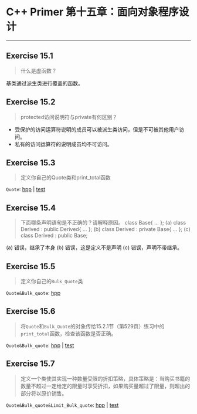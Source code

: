 # C++ Primer 第十五章：面向对象程序设计
-------------------------------------------
 
## Exercise 15.1
> 什么是虚函数？

基类通过派生类进行覆盖的函数。

## Exercise 15.2
> protected访问说明符与private有何区别？

- 受保护的访问运算符说明的成员可以被派生类访问，但是不可被其他用户访问。
- 私有的访问运算符的说明成员均不可访问。

## Exercise 15.3
> 定义你自己的Quote类和print_total函数

`Quote`:  [hpp](ex15_3_Quote.h) | [test](ex15_3_QuoteTest.cpp)

## Exercise 15.4
> 下面哪条声明语句是不正确的？请解释原因。
> class Base{ ... };
> (a) class Derived : public Derived{ ... };
> (b) class Derived : private Base{ ... };
> (c) class Derived : public Base;

(a) 错误，继承了本身
(b) 错误，这是定义不是声明
(c) 错误，声明不带继承。

## Exercise 15.5
> 定义你自己的`Bulk_Quote`类

`Quote&Bulk_quote`: [hpp](ex15_3_Quote.h)

## Exercise 15.6
> 将`Quote`和`Bulk_Quote`的对象传给15.2.1节（第529页）练习中的`print_total`函数，检查该函数是否正确。

`Quote&Bulk_quote`: [hpp](ex15_3_Quote.h) | [test](ex15_3_QuoteTest.cpp)

## Exercise 15.7
> 定义一个类使其实现一种数量受限的折扣策略，具体策略是：当购买书籍的数量不超过一定给定的限量时享受折扣，如果购买量超过了限量，则超出的部分将以原价销售。

`Quote&Bulk_quote&Limit_Bulk_quote`: [hpp](ex15_3_Quote.h) | [test](ex15_3_QuoteTest.cpp)